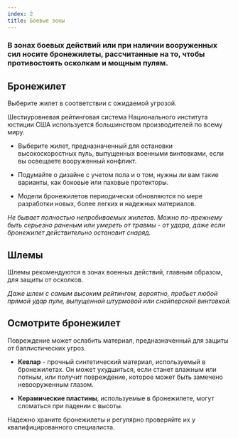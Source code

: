 ```yaml
---
index: 2
title: Боевые зоны
---
```

### В зонах боевых действий или при наличии вооруженных сил носите бронежилеты, рассчитанные на то, чтобы противостоять осколкам и мощным пулям.

## Бронежилет

Выберите жилет в соответствии с ожидаемой угрозой.

Шестиуровневая рейтинговая система Национального института юстиции США используется большинством производителей по всему миру.

*   Выберите жилет, предназначенный для остановки высокоскоростных пуль, выпущенных военными винтовками, если вы освещаете вооруженный конфликт.

*   Подумайте о дизайне с учетом пола и о том, нужны ли вам такие варианты, как боковые или паховые протекторы.

*   Модели бронежилетов периодически обновляются по мере разработки новых, более легких и надежных материалов.

*Не бывает полностью непробиваемых жилетов. Можно по-прежнему быть серьезно раненым или умереть от травмы - от удара, даже если бронежилет действительно остановит снаряд.*

## Шлемы

Шлемы рекомендуются в зонах военных действий, главным образом, для защиты от осколков.

_Даже шлем с самым высоким рейтингом, вероятно, пробьет любой прямой удар пули, выпущенной штурмовой или снайперской винтовкой._

## Осмотрите бронежилет

Повреждение может ослабить материал, предназначенный для защиты от баллистических угроз.

*   **Кевлар** - прочный синтетический материал, используемый в бронежилетах. Он может ухудшиться, если станет влажным или потным, или получит повреждение, которое может быть замечено невооруженным глазом.

*   **Керамические пластины**, используемые в бронежилете, могут сломаться при падении с высоты.

Надежно храните бронежилеты и регулярно проверяйте их у квалифицированного специалиста.
